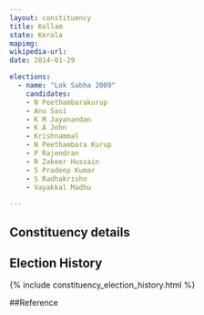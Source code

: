 ```yaml
---
layout: constituency
title: Kollam
state: Kerala
mapimg: 
wikipedia-url: 
date: 2014-01-29

elections: 
  - name: "Lok Sabha 2009"
    candidates: 
    - N Peethambarakurup 
    - Anu Sasi 
    - K M Jayanandan 
    - K A John 
    - Krishnammal 
    - N Peethambara Kurup 
    - P Rajendran 
    - R Zakeer Hussain 
    - S Pradeep Kumar 
    - S Radhakrishn 
    - Vayakkal Madhu 

---
```

## Constituency details


## Election History
{% include constituency_election_history.html %}

##Reference

